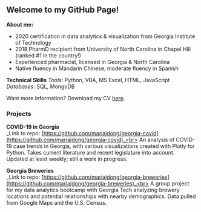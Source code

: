 ## Welcome to my GitHub Page!

**About me:**
* 2020 certification in data analytics & visualization from Georgia Institute of Technology
* 2018 PharmD recipient from University of North Carolina in Chapel Hill (ranked #1 in the country!)
* Experienced pharmacist, licensed in Georgia & North Carolina
* Native fluency in Mandarin Chinese, moderate fluency in Spanish

**Technical Skills**
_Tools_: Python, VBA, MS Excel, HTML, JavaScript<br>
_Databases_: SQL, MongoDB

Want more information? Download my CV [here](#).<br>

### Projects

**COVID-19 in Georgia**<br>
_Link to repo: [https://github.com/mariajdong/georgia-covid](https://github.com/mariajdong/georgia-covid)_<br>
An analysis of COVID-19 case trends in Georgia, with various visualizations created with Plotly for Python. Takes current literature and recent legislature into account. Updated at least weekly; still a work in progress.

**Georgia Breweries**<br>
_Link to repo: [https://github.com/mariajdong/georgia-breweries](https://github.com/mariajdong/georgia-breweries)_<br>
A group project for my data analytics bootcamp with Georgia Tech analyzing brewery locations and potential relationships with nearby demographics. Data pulled from Google Maps and the U.S. Census.